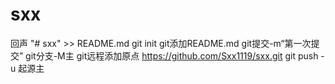 # sxx
回声 "# sxx" >> README.md
git init
git添加README.md
git提交-m“第一次提交”
git分支-M主
git远程添加原点 https://github.com/Sxx1119/sxx.git
git push -u 起源主
